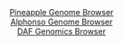 <div id="Pineapple_Genome_Browser" align="center">
  <a href="https://igv.org/app/?sessionURL=blob:zZJdb5swGIX_i6VWm0TAQICAVE20Sz8Smn6kNGqqChkwxJqxqe2QL.W_z6s27aaTmotNk3xhv3rt95zjZwc6LCThDETAMW3PtG1gALngqylqWoonqMESRBWiEhtA4AoLzAoMoh2okFQovU_0zYVSrYwsi6i21yBWc1O6JmrQljO0kmbBG.uMU4pyLpDiQlqnAnXcInXXW.Ecta2pZ7umZ5VIIQvRdsGZ5FaLWZ2t9HvZr1JWY8YbnDVLqsibgEzr0RpLs0Jf4tk0Lgos5RhvrsqTeHwVP7rDdH7hn83Tm8tZ6s.Op6RmSC0FPklGt00ySQrcda_VeOKOYnG5Xq.v80l65H49Hq5bIrA8sQN74Ia.6w50MISVeP0_edaLHOh7mCLXye.eEvkQXPl978g5j09nA9KM6m3xrvMQ7A1AebHUJIBiIYLIhoYLfcNz_N6PrT0wIAx1PoITED2_GEAJVHzT7c87oDat5gVI_Lp8Q8cAXJRYgKgXQhjYYeh4_aAPw9DeGzuwFPTvhXue3ocBdGLH8bOKUKVhLjPJWmkixsyuqMx6e2Cad9cPE9pPhsH0Kcw59Momqe7Xj3NvuPpDlgbQo98.UBv9iKJ_wt1HhJgqPxQ252KzuR0sm.1oPiD0NLh0HiW.UTdnt0_vxdOH2uxh0VRcNEjpfl3Rx5.0dUgQxJQudESSnFCiNjOdIl.ByHZcDS0oOOWaQiDq_BM0oGF78PNvON39y_47">Pineapple Genome Browser</a>
</div>
<div id="Alphonso_Genome_Browser" align="center">
  <a href="https://igv.org/app/?sessionURL=blob:zZLha.IwGMb_l8DGHdQ2TWdrC3J0bupUHOp6jo1RYprW3NqkJtHOif_75cYd92UH88MdByEkL0ne53nyO4AdlYoJDiKAbLdtuy6wgFqLZoGruqRTXFEFohyXilpA0pxKygkF0QHkWGmczCfm5lrrWkWOw3TdqjAvhK08G1f4VXDcKJuIyumJssQrIbEWUjmXEu.Ew4pdq6ErXNe26e3ZbSfDGju4rNeCK.HUlBdpY95Lf5XSgnJR0bTalpq9CUiNHqMxs3P8JV4uYkKoUmO6v8m68fgm_updJw8Dv_eQ3A6Xib88X7CCY72VtLuRo3EzHGAeDom_qebxIC9oXJMJ6px5V.fXLzWTVHXdwO14oY_8tgmG8Yy._E.ezWAn.u5kfpMkajRghJ.h_uXITNPn_t10lt3PBHzXuw.OFigF2RoWAFnLIHKh5UHfaiO_9WPpdiwIQ5OQFAxEj08W0BKTZ3P88QD0vjbEAEU32zd4LCBkRiWIWiGEgRuGqH0RXMAwdI_WAWxl.ffi7SfzMIAoRshPc1Zqg3OWKl4rG3Nu70huF68n5nk_Q3dsSF5ftC_1Klmg3mLGL_3pMv9TlhYwrd..0Bj9iKJ_Qt5HhNh6dSpuxWRvvj9P.hARQ9q3ZB_0rhSsZvx2_35AgbF7Wji5kBXW5rypmO1P3nZYMsy1KeyYYitWMr1fmhxFAyIXeQZbQEQpDIdAFqtP0IKW24aff.PpHZ.O3wE-">Alphonso Genome Browser</a>
</div>


<div id="DAF_Genomics_Browser" align="center">
  <a href="https://igv.org/app/?sessionURL=blob:tZFpi9swEIb_iyD7yafs2LEhFDdHm.7RZoNr2GUJij2ORW3LleQmuyH_vYO7pdCDUtiCJEbM8c7McyJfQCouWhITarljy3WJQVQlDhvWdDXcsAYUiUtWKzCIhBIktDmQ.ERKpjRLb68ws9K6U7FtF6w099CKhufKUp7FOlOJXleAoSa1WMOeRMsOyspFg8Ga2azuKtEqYbM8B6VMx.6g3W8PDJ_vvu1QErZNX2s.qG6xCWyssEqG3fK2gONfGvkPynj4qyTbJEP.JTyuimlyuUo.eov07k0wu0vfv83SILvY8H3LdC9huh7R13r59OGQpDci49m1s_NWs322mifFYuTNLxbHjktQUzd0J14U0JCSs0FqkfcIgeSVdGPXN0I6Majvm8.mNw5wC1JwEt8_GERLln_C8PsT0Y8doiIKPvcDNYMIWYAksRk5TuhGER37oe9EkXs2TqSX9QuzXKa3UejQhNLA2rEG9UteDwtEoV.dLwXyp8p4_xXUvJ_MkFV_5Yzo0k_xeRfAtef76w7t9e5I1W9xeTjFH8crhWyYRte37zMcVqNqA63.Qcc7P5y_Ag--">DAF Genomics Browser</a>
</div>
